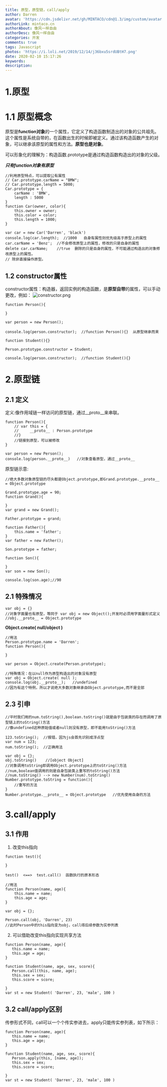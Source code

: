 ```yaml
---
title: 原型，原型链，call/apply
author: Darren
avatar: 'https://cdn.jsdelivr.net/gh/MINTACO/cdn@1.3/img/custom/avatar.jpg'
authorLink: mintaco.cn
authorAbout: 像风一样自由
authorDesc: 像风一样自由
categories: 开发
comments: true
tags: Javascript
photos: 'https://i.loli.net/2019/12/14/j36bxu5srdUBtH7.png'
date: 2020-02-10 15:17:26
keywords:
description:
---
```

# 1.原型
# 1.1 原型概念
原型是**function对象**的一个属性，它定义了构造函数制造出的对象的公共祖先。这个属性是系统自带的，在函数出生的时候即被定义。通过该构造函数产生的对象，可以继承该原型的属性和方法。**原型也是对象**。    

可以形象化的理解为：构造函数.prototype是通过构造函数构造出的对象的父级。

***只有function对象有原型***
```
//利用原型特点，可以提取公有属性
// Car.prototype.carName = "BMW";
// Car.prototype.length = 5000;
Car.prototype = {
    carName : 'BMW',
    length : 5000
}
function Car(owner, color){
    this.owner = owner;
    this.color = color;
    this.length = 1000;   
}

var car = new Car('Darren', 'black')
console.log(car.length);  //1000   自身有属性则优先级高于原型上的属性
car.carName = 'Benz';  //不会修改原型上的属性，修改的只是自身的属性
delete car.carName;    //true  删除的只是自身的属性，不可能通过构造出的对象修改原型上的属性。
// 除非直接操作原型。

```
## 1.2 constructor属性
constructor属性：构造器，返回实例的构造函数，是**原型自带**的属性，可以手动更改，例如：
![constructor.png](https://i.loli.net/2020/02/12/1x4QwiuLtnUk6lX.png)
```
function Person(){

}

var person = new Person();

console.log(person.constructor);  //function Person(){}  从原型继承而来

function Student(){}

Person.prototype.constructor = Student;

console.log(person.constructor);  //function Student(){}
```


# 2.原型链
## 2.1 定义
定义:像作用域链一样访问的原型链，通过__proto__来串联。
```
function Person(){
    // var this = {
    //     __proto__ : Person.prototype   
    //}
    //链接到原型，可以被修改
}

var person = new Person();
console.log(person.__proto__)   //对象查看原型，通过__proto__
```
原型链示意:
```
//绝大多数对象原型链的尽头都是Object.prototype,即Grand.prototype.__proto__ = Object.prototype

Grand.prototype.age = 90;
function Grand(){

}
var grand = new Grand();

Father.prototype = grand;

function Father(){
    this.name = 'father';
}
var father = new Father();

Son.prototype = father;

function Son(){

}
var son = new Son();

console.log(son.age);//90
```

## 2.1 特殊情况
```
var obj = {} 
//对象字面量也有原型，等同于 var obj = new Object();开发时必须用字面量形式定义
//obj.__proto__ = Object.prototype

```

**Object.create( null/object )**
```
//用法
Person.prototype.name = 'Darren';
function Person(){

}

var person = Object.create(Person.prototype);

//特殊情况：在以null作为原型构造出的对象没有原型
var obj = Object.create( null );
console.log(obj.__proto__);   //undefined
//因为有这个特例，所以才说绝大多数对象继承自Object.prototype,而不是全部
```
## 2.3 引申

```
//平时我们用的num.toString(),boolean.toString()就是由于包装类的存在而调用了原型链上的toString()方法
//像undefined这种原始值或者null则没有原型，即不能用toString()方法

123.toString();  //报错，因为js会首先识别成浮点型
var num = 123;
num.toString();  //正确用法

var obj = {};
obj.toString()    //[object Object]
//对象调用toString即调用Object.prototype上的toString()方法
//num,boolean值调用的则是自身包装类上重写的toString()方法
//num.toString() --> new Number(num).toString()
Number.prototype.toString = function(){
    //重写的方法
}
Number.prototype.__proto__ = Object.prototype   //优先使用自身的方法
```
# 3.call/apply
## 3.1 作用
1. 改变this指向

```
function test(){

}

test()  <==>  test.call()  函数执行的原本形态

//用法
function Person(name, age){
    this.name = name;
    this.age = age;
}

var obj = {};

Person.call(obj, 'Darren', 23)
//此时Person中的this指向变为obj，call得后续参数为实参列表

```
2. 可以借助改变this指向实现共享方法
   
```
function Person(name, age){
   this.name = name;
   this.age = age;
}

function Student(name, age, sex, score){
   Person.call(this, name, age);
   this.sex = sex;
   this.score = score;

}
var st = new Student( 'Darren', 23, 'male', 100 )
```
## 3.2 call/apply区别
传参形式不同，call可以一个个传实参进去，apply只能传实参列表，如下所示：
```
function Person(name, age){
   this.name = name;
   this.age = age;
}

function Student(name, age, sex, score){
   Person.apply(this, [name, age]);
   this.sex = sex;
   this.score = score;

}
var st = new Student( 'Darren', 23, 'male', 100 )

```